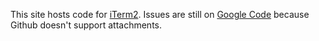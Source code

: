 This site hosts code for <a href="http://iterm2.com">iTerm2</a>. Issues are still on <a href="http://iterm2.com/bugs">Google Code</a> because Github doesn't support attachments.
